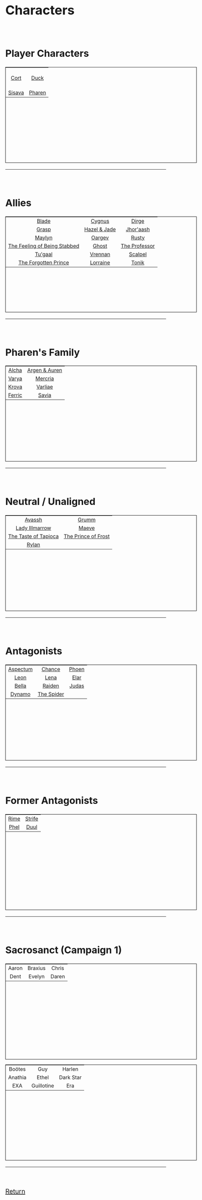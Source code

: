 <link rel="stylesheet" href="https://cdn.jsdelivr.net/npm/rpg-awesome@latest/css/rpg-awesome.min.css">
<link rel="stylesheet" href="https://cdn.jsdelivr.net/npm/remixicon@4.5.0/fonts/remixicon.min.css"> 
<font style="font-size:0px">
<style>
table {
  border: 1px solid black;
  table-layout: fixed;
  width: 600px;
  height: 300px;
  text-align: center;
}

th,
td {
  border: 1px solid black;
  width: 100px;
  overflow: hidden;
}
</style>
</font>
<span style="font-size: 20px;">
# Characters
<br>

## Player Characters

|                                                              |                                                                  |
| :--------------------------------------------------:|:----------------------------------------------: |
| [<i class="ra ra-super-mushroom ra-3x"></i><br>Cort](-Player/Cort.md) |  [<i class="ri-music-2-line ra-3x"></i><br>Duck](-Player/Duck.md)      |
| [<i class="ra ra-snake ra-3x"></i><br>Sisava](-Player/Sisava.md)       | [<i class="ra ra-lightning-bolt ra-3x"></i><br>Pharen](-Player/Pharen.md)  |

<hr><br>

## Allies


|          |    |            |
| ---------------------------------------------------------------------------------------------------- | ------------------------------------------------------------------ | ----------------------------------------------------------------- |
| [Blade](Blade.md) <i class="ra ra-sword"></i>                                             | [Cygnus](Cygnus.md) <i class="ra ra-crystal-ball"></i> | [Dirge](Dirge.md) <i class="ra ra-book"></i>           |
| [Grasp](Grasp.md)  <i class="ri-hand"></i>                                                           | [Hazel & Jade](Hazel-and-Jade.md) <i class="ra ra-two-hearts"></i> | [Jhor'aash](Jhor'aash.md) <i class="ra ra-rifle"></i>     |
| [Maylyn](Maylyn.md)  <i class="ra ra-candle"></i>                                                    | [Oargev](Oargev.md) <i class="ra ra-crown"></i>                    | [Rusty](Rusty.md) <i class="ra ra-tentacle"></i>                  |
| [The Feeling of Being Stabbed](The-Feeling-of-Being-Stabbed.md) <i class="ri-triangle-line"></i> | [Ghost](Ghost.md) <i class="ri-glasses-line"></i>           | [The Professor](The-Professor.md) <i class="ri-home-9-line"></i>|
| [Tu'gaal](Tu'gaal.md) <i class="ri-eth-line"></i>                                                    | [Vrennan](Vrennan.md) <i class="ra ra-fire"></i>                   | [Scalpel](Scalpel.md) <i class="ri-syringe-line"></i>             |
| [The Forgotten Prince](The-Forgotten-Prince.md) <i class="ra ra-arcane-mask"></i>                | [Lorraine](Lorraine.md) <i class="ra ra-feather-wing"></i>         | [Tonik](Tonik.md) <i class="ri-settings-4-line"></i>              |
<hr><br>

## Pharen's Family


|                                                                           |                                                                                           |
| ------------------------------------------------------------------------- | ----------------------------------------------------------------------------------------- |
| [Alcha](-Pharen-Family/Alcha.md)   | [Argen & Auren](-Pharen-Family/Argen-and-Auren.md)  |
| [Varya](-Pharen-Family/Varya.md)    | [Mercria](-Pharen-Family/Mercria.md)        |
| [Krova](-Pharen-Family/Krova.md)    | [Varliae](-Pharen-Family/Varliae.md)                |
| [Ferric](-Pharen-Family/Ferric.md)  | [Savia](-Pharen-Family/Savia.md)               |
<hr><br>

## Neutral / Unaligned


|                                                                                      |                                                                                  |
| ------------------------------------------------------------------------------------ | -------------------------------------------------------------------------------- |
| [Avassh](Avassh.md) <i class="ra ra-dead-tree"></i>                                  | [Grumm](Grumm.md) <i class="ri-candle-line"></i>                                 |
| [Lady Illmarrow](-Pharen-Family/Lady-Illmarrow.md) <i class="ra ra-death-skull"></i> | [Maeve](Maeve.md) <i class="ri-home-smile-line"></i>                         |
| [The Taste of Tapioca](The-Taste-of-Tapioca.md) <i class="ri-cup-line"></i>          | [The Prince of Frost](The-Prince-of-Frost.md) <i class="ra ra-frost-emblem"></i> |
| [Rylan](Rylan.md) <i class="ri-eye-off-line"></i>                                    |                                                                                  |
<hr><br>

## Antagonists


|                                                            |                                                          |                                                          |
| ---------------------------------------------------------- | -------------------------------------------------------- | -------------------------------------------------------- |
| [Aspectum](Aspectum.md) <i class="ra ra-bleeding-eye"></i> | [Chance](Chance.md) <i class="ra ra-hearts-card"></i>    | [Phoen](Phoen.md) <i class="ra ra-feathered-wing"></i>   |
| [Leon](Leon.md) <i class="ra ra-lightning-sword"></i>      | [Lena](Lena.md) <i class="ra ra-venomous-snake"></i>     | [Elar](Elar.md) <i class="ra ra-sun"></i>   |
| [Bella](Bella.md) <i class="ri-eye-line"></i>              | [Raiden](Raiden.md) <i class="ra ra-lightning-trio"></i> | [Judas](Judas.md) <i class="ra ra-torch"></i> |
| [Dynamo](Dynamo.md) <i class="ri-shield-cross-line"></i>   | [The Spider](The-Spider.md) <i class="ra ra-spider-face"></i>                                                         |                                                          |
<hr><br>

## Former Antagonists


|                                                        |                                                            |
| ------------------------------------------------------ | ---------------------------------------------------------- |
| [Rime](Rime.md) <i class="ri-snowflake-line"></i> | [Strife](Strife.md) <i class="ra ra-hood"></i> |
| [Phel](Phel.md) <i class="ra ra-bowie-knife"></i> | [Duul](Duul.md) <i class="ra ra-crown"></i>     |
<hr><br>

## Sacrosanct (Campaign 1)


|         |         |        |
| ------- | ------- | ------ |
| Aaron   | Braxius | Chris  |
| Dent    | Evelyn  | Daren  |

|         |         |        |
| ------- | ------- | ------ |
| Boötes  | Guy     | Harlen |
| Anathia | Ethel        |  Dark Star      |
| EXA | Guillotine | Era
<hr><br>


[Return](../../README.md)

